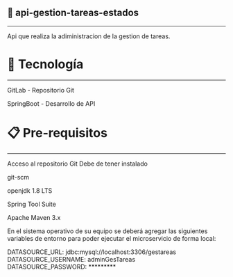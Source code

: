 ## 🚀 api-gestion-tareas-estados
***

Api que realiza la adiministracion de la gestion de tareas.

# 🛅 Tecnología 
***

GitLab - Repositorio Git

SpringBoot - Desarrollo de API

# 📋 Pre-requisitos  
***

Acceso al repositorio Git
Debe de tener instalado

git-scm

openjdk 1.8 LTS

Spring Tool Suite

Apache Maven 3.x


En el sistema operativo de su equipo se deberá agregar las siguientes variables de entorno para poder ejecutar el microservicio de forma local: 

DATASOURCE_URL: jdbc:mysql://localhost:3306/gestareas <br/>
DATASOURCE_USERNAME: adminGesTareas <br/>
DATASOURCE_PASSWORD: ********* <br/>
